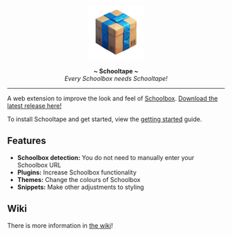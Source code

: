 <p align="center">
  <img width="25%" src="https://github.com/42Willow/schooltape/blob/main/assets/schooltape-box.png?raw=true" />
</p>
<p align="center">
  <b> ~ Schooltape ~ </b><br>
  <i>Every Schoolbox needs Schooltape!</i>
</p>


---

A web extension to improve the look and feel of [Schoolbox](https://schoolbox.education/). [Download the latest release here!](https://github.com/42willow/schooltape/releases/latest)

To install Schooltape and get started, view the [getting started](https://github.com/42Willow/schooltape/wiki/Getting-Started) guide.

## Features
- **Schoolbox detection:** You do not need to manually enter your Schoolbox URL
- **Plugins:** Increase Schoolbox functionality
- **Themes:** Change the colours of Schoolbox
- **Snippets:** Make other adjustments to styling

## Wiki

There is more information in [the wiki](https://github.com/42Willow/schooltape/wiki)!
